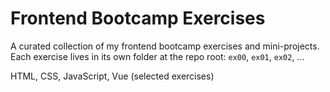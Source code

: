 # Frontend Bootcamp Exercises

A curated collection of my frontend bootcamp exercises and mini-projects.  
Each exercise lives in its own folder at the repo root: `ex00`, `ex01`, `ex02`, ...

HTML, CSS, JavaScript, Vue (selected exercises)
